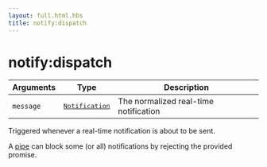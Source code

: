 ```yaml
---
layout: full.html.hbs
title: notify:dispatch
---
```


# notify:dispatch

<SinceBadge version="1.0.0" />

| Arguments | Type                                                                | Description                           |
| --------- | ------------------------------------------------------------------- | ------------------------------------- |
| `message` | <pre><a href=/api/1/essentials/notifications>Notification</a></pre> | The normalized real-time notification |

Triggered whenever a real-time notification is about to be sent.

A [pipe](/plugins/1/essentials/pipes/) can block some (or all) notifications by rejecting the provided promise.
